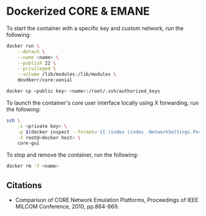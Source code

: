 Dockerized CORE & EMANE
========================================

To start the container with a specific key and custom network, run the following:

```bash
docker run \
    --detach \
    --name <name> \
    --publish 22 \
    --privileged \
    --volume /lib/modules:/lib/modules \
    devdkerr/core:xenial

docker cp <public key> <name>:/root/.ssh/authorized_keys
```

To launch the container's core user interface locally using X forwarding, run the following:

```bash
ssh \
    -i <private key> \
    -p $(docker inspect --format='{{ (index (index .NetworkSettings.Ports "22/tcp") 0).HostPort }}' <name>) \
    -X root@<docker host> \
    core-gui
```

To stop and remove the container, run the following:

```bash
docker rm -f <name>
```

Citations
----------------------------------------

* Comparison of CORE Network Emulation Platforms, Proceedings of IEEE MILCOM Conference, 2010, pp.864-869.
